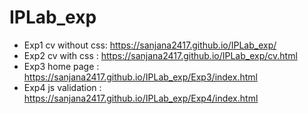 # IPLab_exp
- Exp1 cv without css: https://sanjana2417.github.io/IPLab_exp/
- Exp2 cv with css : https://sanjana2417.github.io/IPLab_exp/cv.html
- Exp3 home page : https://sanjana2417.github.io/IPLab_exp/Exp3/index.html
- Exp4 js validation : https://sanjana2417.github.io/IPLab_exp/Exp4/index.html
